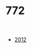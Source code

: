 # 772

<br>

- [2012](https://www.chiefdelphi.com/uploads/default/original/3X/0/e/0ed305f3c870e3f42f7d3367eec0636284f46f3b.pdf)